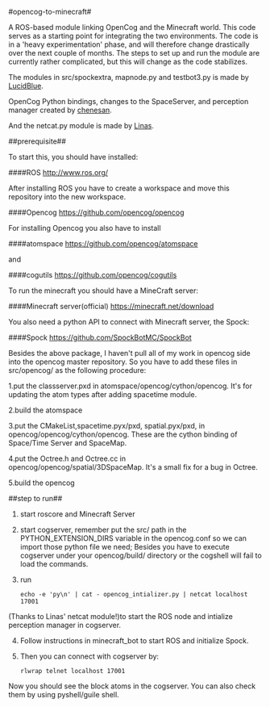 #opencog-to-minecraft#

A ROS-based module linking OpenCog and the Minecraft world. This code serves as a starting point for integrating the two environments. The code is in a 'heavy experimentation' phase, and will therefore change drastically over the next couple of months. The steps to set up and run the module are currently rather complicated, but this will change as the code stabilizes.

The modules in src/spockextra, mapnode.py and testbot3.py is made by [LucidBlue](https://github.com/LucidBlue/ros-to-minecraft/).

OpenCog Python bindings, changes to the SpaceServer, and perception manager created by
[chenesan](https://github.com/chenesan/opencog-to-minecraft).

And the netcat.py module is made by [Linas](https://github.com/opencog/ros-behavior-scripting/blob/master/face_track/netcat.py).

##prerequisite##

To start this, you should have installed:

####ROS http://www.ros.org/

After installing ROS you have to create a workspace and move this repository into the new workspace.

####Opencog https://github.com/opencog/opencog

For installing Opencog you also have to install 

####atomspace https://github.com/opencog/atomspace

and

####cogutils https://github.com/opencog/cogutils

To run the minecraft you should have a MineCraft server:

####Minecraft server(official) https://minecraft.net/download

You also need a python API to connect with Minecraft server, the Spock:

####Spock https://github.com/SpockBotMC/SpockBot

Besides the above package, I haven't pull all of my work in opencog side into the opencog master repository. 
So you have to add these files in src/opencog/ as the following procedure:

1.put the classserver.pxd in atomspace/opencog/cython/opencog. It's for updating the atom types after adding spacetime module.

2.build the atomspace

3.put the CMakeList,spacetime.pyx/pxd, spatial.pyx/pxd, in opencog/opencog/cython/opencog. These are the cython binding of Space/Time Server and SpaceMap.

4.put the Octree.h and Octree.cc in opencog/opencog/spatial/3DSpaceMap. It's a small fix for a bug in Octree.

5.build the opencog

##step to run##

1. start roscore and Minecraft Server

2. start cogserver, remember put the src/ path in the PYTHON_EXTENSION_DIRS variable in the opencog.conf so we can import those python file we need; Besides you have to execute cogserver under your opencog/build/ directory or the cogshell will fail to load the commands.

3. run 

   `echo -e 'py\n' | cat - opencog_intializer.py | netcat localhost 17001` 

(Thanks to Linas' netcat module!)to start the ROS node and intialize perception manager in cogserver.

4. Follow instructions in minecraft_bot to start ROS and initialize Spock.

5. Then you can connect with cogserver by:

   `rlwrap telnet localhost 17001`

Now you should see the block atoms in the cogserver. You can also check them by using pyshell/guile shell.



